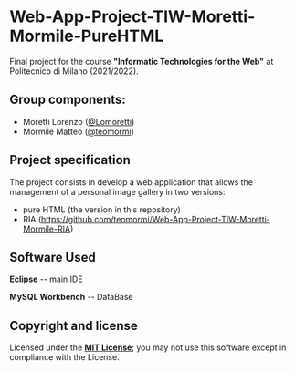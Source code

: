 # Web-App-Project-TIW-Moretti-Mormile-PureHTML
Final project for the course **"Informatic Technologies for the Web"** at Politecnico di Milano (2021/2022).

## Group components:
- Moretti Lorenzo ([@Lomoretti](https://github.com/Lomoretti))
- Mormile Matteo ([@teomormi](https://github.com/teomormi))

## Project specification
The project consists in develop a web application that allows the management of a personal image gallery in two versions:
* pure HTML (the version in this repository)
* RIA (https://github.com/teomormi/Web-App-Project-TIW-Moretti-Mormile-RIA)

## Software Used

**Eclipse** -- main IDE

**MySQL Workbench** -- DataBase

## Copyright and license

Licensed under the **[MIT License](https://github.com/teomormi/Web-App-Project-TIW-Moretti-Mormile-PureHTML/blob/main/LICENSE)**;
you may not use this software except in compliance with the License.

[license]: https://github.com/teomormi/Web-App-Project-TIW-Moretti-Mormile-PureHTML/blob/main/LICENSE
[license-image]: https://img.shields.io/badge/License-MIT-blue.svg
